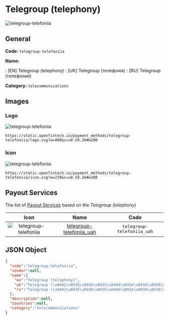 
# Telegroup (telephony) 
![telegroup-telefoniia](https://static.openfintech.io/payment_methods/telegroup-telefoniia/logo.svg?w=400&c=v0.59.26#w200)  

## General 
**Code:** `telegroup-telefoniia` 
 
**Name:** 
 
:	[EN] Telegroup (telephony) 
:	[UK] Telegroup (телефонія) 
:	[RU] Telegroup (телефония) 
 
**Category:** `telecommunications` 
 

## Images 

### Logo 
![telegroup-telefoniia](https://static.openfintech.io/payment_methods/telegroup-telefoniia/logo.svg?w=400&c=v0.59.26#w200)  

```
https://static.openfintech.io/payment_methods/telegroup-telefoniia/logo.svg?w=400&c=v0.59.26#w200
```  

### Icon 
![telegroup-telefoniia](https://static.openfintech.io/payment_methods/telegroup-telefoniia/icon.svg?w=278&c=v0.59.26#w100)  

```
https://static.openfintech.io/payment_methods/telegroup-telefoniia/icon.svg?w=278&c=v0.59.26#w100
```  

## Payout Services 
 
The list of [Payout Services](/payout-services/) based on the _Telegroup (telephony)_ 

|Icon|Name|Code| 
|:---:|:---:|:---:| 
|![telegroup-telefoniia](https://static.openfintech.io/payout_methods/telegroup-telefoniia/icon.svg?w=278&c=v0.59.26#w40) |[telegroup-telefoniia_uah](/payout-services/telegroup-telefoniia_uah/)|`telegroup-telefoniia_uah`| 
 

## JSON Object 

```json
{
  "code":"telegroup-telefoniia",
  "vendor":null,
  "name":{
    "en":"Telegroup (telephony)",
    "uk":"Telegroup (\u0442\u0435\u043b\u0435\u0444\u043e\u043d\u0456\u044f)",
    "ru":"Telegroup (\u0442\u0435\u043b\u0435\u0444\u043e\u043d\u0438\u044f)"
  },
  "description":null,
  "countries":null,
  "category":"telecommunications"
}
```  
